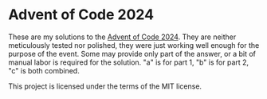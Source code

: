 # Advent of Code 2024

These are my solutions to the [Advent of Code 2024](https://adventofcode.com/2024). They are neither meticulously tested nor polished, they were just working well enough for the purpose of the event. Some may provide only part of the answer, or a bit of manual labor is required for the solution. "a" is for part 1, "b" is for part 2, "c" is both combined.

This project is licensed under the terms of the MIT license.
